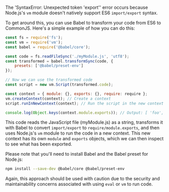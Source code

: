 The 'SyntaxError: Unexpected token 'export'' error occurs because Node.js's `vm` module doesn't natively support ES6 `import/export` syntax.

To get around this, you can use Babel to transform your code from ES6 to CommonJS. Here's a simple example of how you can do this:

```javascript
const fs = require('fs');
const vm = require('vm');
const babel = require('@babel/core');

const code = fs.readFileSync('./myModule.js', 'utf8');
const transformed = babel.transformSync(code, {
    presets: ['@babel/preset-env']
});

// Now we can use the transformed code
const script = new vm.Script(transformed.code);

const context = { module: {}, exports: {}, require: require };
vm.createContext(context); // Create a context
script.runInNewContext(context); // Run the script in the new context

console.log(Object.keys(context.module.exports)); // Output: [ 'foo', 'bar' ]
```

This code reads the JavaScript file (myModule.js) as a string, transforms it with Babel to convert `import/export` to `require/module.exports`, and then uses Node.js's `vm` module to run the code in a new context. This new context has its own `module` and `exports` objects, which we can then inspect to see what has been exported.

Please note that you'll need to install Babel and the Babel preset for Node.js:

```bash
npm install --save-dev @babel/core @babel/preset-env
```

Again, this approach should be used with caution due to the security and maintainability concerns associated with using `eval` or `vm` to run code.